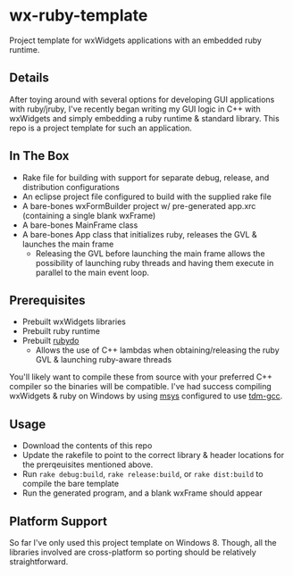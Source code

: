 wx-ruby-template
================

Project template for wxWidgets applications with an embedded ruby runtime.

Details
-------

After toying around with several options for developing GUI applications with ruby/jruby, I've recently began
writing my GUI logic in C++ with wxWidgets and simply embedding a ruby runtime & standard library. This repo
is a project template for such an application.

In The Box
----------

- Rake file for building with support for separate debug, release, and distribution configurations
- An eclipse project file configured to build with the supplied rake file
- A bare-bones wxFormBuilder project w/ pre-generated app.xrc (containing a single blank wxFrame)
- A bare-bones MainFrame class
- A bare-bones App class that initializes ruby, releases the GVL & launches the main frame
  + Releasing the GVL before launching the main frame allows the possibility of launching
    ruby threads and having them execute in parallel to the main event loop.

Prerequisites
-------------

- Prebuilt wxWidgets libraries
- Prebuilt ruby runtime
- Prebuilt [rubydo](https://github.com/jbreeden/rubydo)
  * Allows the use of C++ lambdas when obtaining/releasing the ruby GVL & launching ruby-aware threads
  
You'll likely want to compile these from source with your preferred C++ compiler so the binaries will be compatible.
I've had success compiling wxWidgets & ruby on Windows by using [msys](http://www.mingw.org/wiki/MSYS) configured
to use [tdm-gcc](http://tdm-gcc.tdragon.net/).
  
Usage
-----

- Download the contents of this repo
- Update the rakefile to point to the correct library & header locations for the prerqeuisites mentioned above.
- Run `rake debug:build`, `rake release:build`, or `rake dist:build` to compile the bare template
- Run the generated program, and a blank wxFrame should appear

Platform Support
----------------

So far I've only used this project template on Windows 8. Though, all the libraries involved are cross-platform so
porting should be relatively straightforward.
